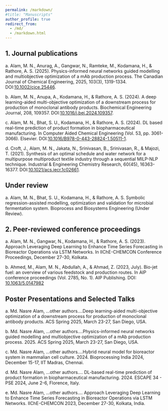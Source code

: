```yaml
---
permalink: /markdown/
#title: "Manuscripts"
author_profile: true
redirect_from: 
  - /md/
  - /markdown.html
---
```



## 1. Journal publications

a. Alam, M. N., Anurag, A., Gangwar, N., Ramteke, M., Kodamana, H., & Rathore, A. S. (2025). Physics-informed neural networks guided modelling and multiobjective optimization of a mAb production process. The Canadian Journal of Chemical Engineering, 2025, 103(3), 1319-1334. DOI:[10.1002/cjce.25446](https://doi.org/10.1002/cjce.25446).<br>

b. Alam, M. N., Anupa, A., Kodamana, H., & Rathore, A. S. (2024). A deep learning-aided multi-objective optimization of a downstream process for production of monoclonal antibody products. Biochemical Engineering Journal, 208, 109357. DOI:[10.1016/j.bej.2024.109357](https://www.sciencedirect.com/science/article/pii/S1369703X2400144X).<br>

c. Alam, M. N., Bhat, S. U., Kodamana, H., & Rathore, A. S. (2024). DL based real-time prediction of product formation in biopharmaceutical manufacturing. In Computer Aided Chemical Engineering (Vol. 53, pp. 3061-3066). Elsevier. DOI:[10.1016/B978-0-443-28824-1.50511-1](https://www.sciencedirect.com/science/article/pii/B9780443288241505111). <br>
  
d. Croft, J., Alam, M. N., Jakata, N., Srinivasan, B., Srinivasan, R., & Majozi, T. (2021). Synthesis of an optimal schedule and water network for a multipurpose multiproduct textile industry through a sequential MILP-NLP technique. Industrial & Engineering Chemistry Research, 60(45), 16363-16377. DOI:[10.1021/acs.iecr.1c02661](https://pubs.acs.org/doi/full/10.1021/acs.iecr.1c02661). <br>

## Under review

a. Alam, M. N., Bhat, S. U., Kodamana, H., & Rathore, A. S. Symbolic regression-assisted modelling, optimization and validation for microbial fermentation system. Bioprocess and Biosystems Engineering (Under Review).

## 2. Peer-reviewed conference proceedings

a. Alam, M. N., Gangwar, N., Kodamana, H., & Rathore, A. S. (2023). Approach Leveraging Deep Learning to Enhance Time Series Forecasting in Bioreactor Operations via LSTM Networks. In IIChE-CHEMCON Conference Proceedings, December 27-30, Kolkata.

b. Ahmed, M., Alam, M. N., Abdullah, A., & Ahmad, Z. (2023, July). Bio-jet fuel: an overview of various feedstock and production routes. In AIP conference proceedings (Vol. 2785, No. 1). AIP Publishing. DOI: [10.1063/5.0147982](https://doi.org/10.1063/5.0147982)


## Poster Presentations and Selected Talks

 a. Md. Nasre Alam, ...other authors....Deep learning-aided multi-objective optimization of a downstream process for production of monoclonal antibody products. ACS Spring 2025, March 23-27, San Diego, USA.

 b. Md. Nasre Alam, ...other authors....Physics-informed neural networks guided modelling and multiobjective optimization of a mAb production process. 2025. ACS Spring 2025, March 23-27, San Diego, USA.

 c. Md. Nasre Alam, ...other authors....Hybrid neural model for bioreactor system in mammalian cell culture. 2024. Bioprocessing India 2024, December 15-17, IIT Madras, Chennai. <br>

 d. Md. Nasre Alam, ...other authors.... DL-based real-time prediction of product formation in biopharmaceutical manufacturing. 2024. ESCAPE 34 - PSE 2024, June 2-6, Florence, Italy. <br>

 e. Md. Nasre Alam, ...other authors.... Approach Leveraging Deep Learning to Enhance Time Series Forecasting in Bioreactor Operations via LSTM Networks. IIChE-CHEMCON 2023, December 27-30, Kolkata, India.




